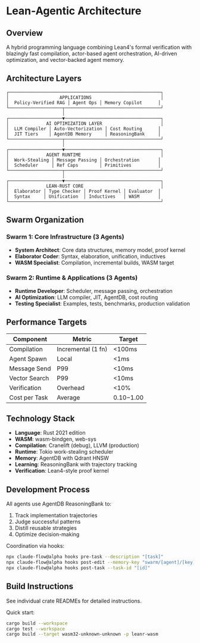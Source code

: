 # Lean-Agentic Architecture

## Overview

A hybrid programming language combining Lean4's formal verification with blazingly fast compilation, actor-based agent orchestration, AI-driven optimization, and vector-backed agent memory.

## Architecture Layers

```
┌─────────────────────────────────────────────────────────┐
│                   APPLICATIONS                          │
│  Policy-Verified RAG │ Agent Ops │ Memory Copilot      │
└────────────────────┬────────────────────────────────────┘
                     │
┌────────────────────▼────────────────────────────────────┐
│              AI OPTIMIZATION LAYER                      │
│  LLM Compiler │ Auto-Vectorization │ Cost Routing      │
│  JIT Tiers    │ AgentDB Memory     │ ReasoningBank     │
└────────────────────┬────────────────────────────────────┘
                     │
┌────────────────────▼────────────────────────────────────┐
│              AGENT RUNTIME                              │
│  Work-Stealing │ Message Passing │ Orchestration       │
│  Scheduler     │ Ref Caps        │ Primitives          │
└────────────────────┬────────────────────────────────────┘
                     │
┌────────────────────▼────────────────────────────────────┐
│              LEAN-RUST CORE                             │
│  Elaborator │ Type Checker │ Proof Kernel │ Evaluator  │
│  Syntax     │ Unification  │ Inductives   │ WASM       │
└─────────────────────────────────────────────────────────┘
```

## Swarm Organization

### Swarm 1: Core Infrastructure (3 Agents)
- **System Architect**: Core data structures, memory model, proof kernel
- **Elaborator Coder**: Syntax, elaboration, unification, inductives
- **WASM Specialist**: Compilation, incremental builds, WASM target

### Swarm 2: Runtime & Applications (3 Agents)
- **Runtime Developer**: Scheduler, message passing, orchestration
- **AI Optimization**: LLM compiler, JIT, AgentDB, cost routing
- **Testing Specialist**: Examples, tests, benchmarks, production validation

## Performance Targets

| Component | Metric | Target |
|-----------|--------|--------|
| Compilation | Incremental (1 fn) | <100ms |
| Agent Spawn | Local | <1ms |
| Message Send | P99 | <10ms |
| Vector Search | P99 | <10ms |
| Verification | Overhead | <10% |
| Cost per Task | Average | $0.10-$1.00 |

## Technology Stack

- **Language**: Rust 2021 edition
- **WASM**: wasm-bindgen, web-sys
- **Compilation**: Cranelift (debug), LLVM (production)
- **Runtime**: Tokio work-stealing scheduler
- **Memory**: AgentDB with Qdrant HNSW
- **Learning**: ReasoningBank with trajectory tracking
- **Verification**: Lean4-style proof kernel

## Development Process

All agents use AgentDB ReasoningBank to:
1. Track implementation trajectories
2. Judge successful patterns
3. Distill reusable strategies
4. Optimize decision-making

Coordination via hooks:
```bash
npx claude-flow@alpha hooks pre-task --description "[task]"
npx claude-flow@alpha hooks post-edit --memory-key "swarm/[agent]/[key]"
npx claude-flow@alpha hooks post-task --task-id "[id]"
```

## Build Instructions

See individual crate READMEs for detailed instructions.

Quick start:
```bash
cargo build --workspace
cargo test --workspace
cargo build --target wasm32-unknown-unknown -p leanr-wasm
```
